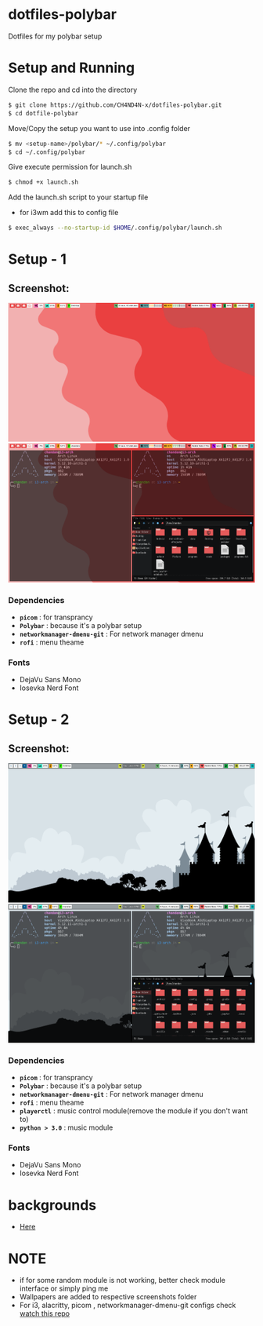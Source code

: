 # dotfiles-polybar
Dotfiles for my polybar setup

# Setup and Running
Clone the repo and cd into the directory

```bash
$ git clone https://github.com/CH4ND4N-x/dotfiles-polybar.git
$ cd dotfile-polybar
```
Move/Copy the setup you want to use into .config folder
```bash
$ mv <setup-name>/polybar/* ~/.config/polybar
$ cd ~/.config/polybar
```
Give execute permission for launch.sh

```bash
$ chmod +x launch.sh
```
Add the launch.sh script to your startup file

- for i3wm add this to config file
```bash
$ exec_always --no-startup-id $HOME/.config/polybar/launch.sh
```


# Setup - 1
## Screenshot: 
![1](https://github.com/CH4ND4N-x/dotfiles-polybar/blob/master/polybar-1/screenshots/screenshot-4.png)
![2](https://github.com/CH4ND4N-x/dotfiles-polybar/blob/master/polybar-1/screenshots/screenshot-3.png)

### Dependencies

- **`picom`** : for transprancy
- **`Polybar`** : because it's a polybar setup
- **`networkmanager-dmenu-git`** : For network manager dmenu
- **`rofi`** : menu theame

### Fonts
- DejaVu Sans Mono
- Iosevka Nerd Font

# Setup - 2
## Screenshot: 
![1](https://github.com/CH4ND4N-x/dotfiles-polybar/blob/master/polybar-2/screenshots/screenshot-1.png)
![2](https://github.com/CH4ND4N-x/dotfiles-polybar/blob/master/polybar-2/screenshots/screenshot-2.png)

### Dependencies

- **`picom`** : for transprancy
- **`Polybar`** : because it's a polybar setup
- **`networkmanager-dmenu-git`** : For network manager dmenu
- **`rofi`** : menu theame
- **`playerctl`** : music control module(remove the module if you don't want to)
- **`python > 3.0`** : music module

### Fonts
- DejaVu Sans Mono
- Iosevka Nerd Font

# backgrounds 
- [Here](https://github.com/CH4ND4N-x/backgrounds)

# NOTE
- if for some random module is not working, better check module interface or simply ping me
- Wallpapers are added to respective screenshots folder 
- For i3, alacritty, picom , networkmanager-dmenu-git configs check [watch this repo](https://github.com/CH4ND4N-x/i3-backup.git)
